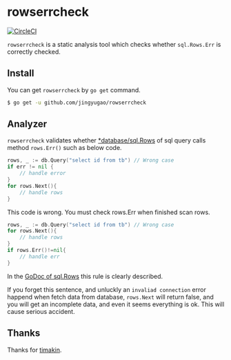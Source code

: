 # rowserrcheck

[![CircleCI](https://circleci.com/gh/jingyugao/rowserrcheck.svg?style=svg)](https://circleci.com/gh/jingyugao/rowserrcheck)

`rowserrcheck` is a static analysis tool which checks whether `sql.Rows.Err` is correctly checked.

## Install

You can get `rowserrcheck` by `go get` command.

```bash
$ go get -u github.com/jingyugao/rowserrcheck
```

## Analyzer

`rowserrcheck` validates whether [*database/sql.Rows](https://golang.org/pkg/database/sql/#Rows.Err) of sql query calls method `rows.Err()` such as below code.

```go
rows, _ := db.Query("select id from tb") // Wrong case
if err != nil {
	// handle error
}
for rows.Next(){
	// handle rows
}
```

This code is wrong. You must check rows.Err when finished scan rows.

```go
rows, _ := db.Query("select id from tb") // Wrong case
for rows.Next(){
	// handle rows
}
if rows.Err()!=nil{
	// handle err
}
```

In the [GoDoc of sql.Rows](https://golang.org/pkg/database/sql/#Rows) this rule is clearly described.

If you forget this sentence, and unluckly an `invaliad connection` error happend when fetch
data from database, `rows.Next` will return false, and you will get an incomplete data, and
even it seems everything is ok. This will cause serious accident.

## Thanks
Thanks for [timakin](https://github.com/jingyugao/rowserrcheck).